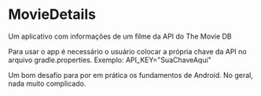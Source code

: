 # MovieDetails
Um aplicativo com informações de um filme da API do The Movie DB

Para usar o app é necessário o usuário colocar a própria chave da API no arquivo gradle.properties.
Exemplo:
API_KEY="SuaChaveAqui"

Um bom desafio para por em prática os fundamentos de Android. No geral, nada muito complicado.

